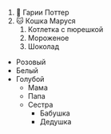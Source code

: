 1. :book: Гарии Поттер
2. 🐱 Кошка Маруся
   1. Котлетка с пюрешкой
   2. Мороженое
   3. Шоколад

* Розовый
* Белый
* Голубой
   * Мама
   * Папа
   * Сестра
      * Бабушка
      * Дедушка

